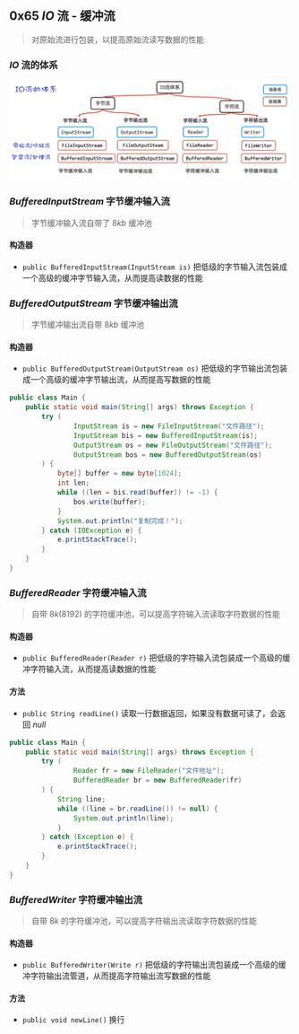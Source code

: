 ## 0x65 $IO$ 流 - 缓冲流

> 对原始流进行包装，以提高原始流读写数据的性能

### $IO$ 流的体系

![0x65 IO流体系](../assets/0x65%20IO流体系.png)

### $BufferedInputStream$ 字节缓冲输入流

> 字节缓冲输入流自带了 $8kb$ 缓冲池

#### 构造器

- `public BufferedInputStream(InputStream is)` 把低级的字节输入流包装成一个高级的缓冲字节输入流，从而提高读数据的性能

### $BufferedOutputStream$ 字节缓冲输出流

> 字节缓冲输出流自带 $8kb$ 缓冲池

#### 构造器

- `public BufferedOutputStream(OutputStream os)` 把低级的字节输出流包装成一个高级的缓冲字节输出流，从而提高写数据的性能

```java
public class Main {
    public static void main(String[] args) throws Exception {
        try (
                InputStream is = new FileInputStream("文件路径");
                InputStream bis = new BufferedInputStream(is);
                OutputStream os = new FileOutputStream("文件路径");
                OutputStream bos = new BufferedOutputStream(os)
        ) {
            byte[] buffer = new byte[1024];
            int len;
            while ((len = bis.read(buffer)) != -1) {
                bos.write(buffer);
            }
            System.out.println("复制完成！");
        } catch (IOException e) {
            e.printStackTrace();
        }
    }
}
```

### $BufferedReader$ 字符缓冲输入流

> 自带 $8k(8192)$ 的字符缓冲池，可以提高字符输入流读取字符数据的性能

#### 构造器

- `public BufferedReader(Reader r)` 把低级的字符输入流包装成一个高级的缓冲字符输入流，从而提高读数据的性能

#### 方法

- `public String readLine()` 读取一行数据返回，如果没有数据可读了，会返回 $null$

```java
public class Main {
    public static void main(String[] args) throws Exception {
        try (
                Reader fr = new FileReader("文件地址");
                BufferedReader br = new BufferedReader(fr)
        ) {
            String line;
            while ((line = br.readLine()) != null) {
                System.out.println(line);
            }
        } catch (Exception e) {
            e.printStackTrace();
        }
    }
}
```

### $BufferedWriter$ 字符缓冲输出流

> 自带 $8k$ 的字符缓冲池，可以提高字符输出流读取字符数据的性能

#### 构造器

- `public BufferedWriter(Write r)` 把低级的字符输出流包装成一个高级的缓冲字符输出流管道，从而提高字符输出流写数据的性能

#### 方法

- `public void newLine()` 换行
 